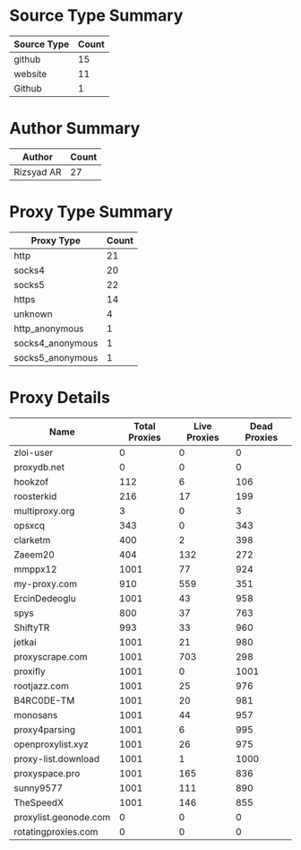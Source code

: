 # Source Type Summary

| Source Type | Count |
|-------------|-------|
| github | 15 |
| website | 11 |
| Github | 1 |


# Author Summary

| Author | Count |
|--------|-------|
| Rizsyad AR | 27 |


# Proxy Type Summary

| Proxy Type | Count |
|------------|-------|
| http | 21 |
| socks4 | 20 |
| socks5 | 22 |
| https | 14 |
| unknown | 4 |
| http_anonymous | 1 |
| socks4_anonymous | 1 |
| socks5_anonymous | 1 |


# Proxy Details

| Name | Total Proxies | Live Proxies | Dead Proxies |
|------|---------------|--------------|---------------|
| zloi-user | 0 | 0 | 0 |
| proxydb.net | 0 | 0 | 0 |
| hookzof | 112 | 6 | 106 |
| roosterkid | 216 | 17 | 199 |
| multiproxy.org | 3 | 0 | 3 |
| opsxcq | 343 | 0 | 343 |
| clarketm | 400 | 2 | 398 |
| Zaeem20 | 404 | 132 | 272 |
| mmppx12 | 1001 | 77 | 924 |
| my-proxy.com | 910 | 559 | 351 |
| ErcinDedeoglu | 1001 | 43 | 958 |
| spys | 800 | 37 | 763 |
| ShiftyTR | 993 | 33 | 960 |
| jetkai | 1001 | 21 | 980 |
| proxyscrape.com | 1001 | 703 | 298 |
| proxifly | 1001 | 0 | 1001 |
| rootjazz.com | 1001 | 25 | 976 |
| B4RC0DE-TM | 1001 | 20 | 981 |
| monosans | 1001 | 44 | 957 |
| proxy4parsing | 1001 | 6 | 995 |
| openproxylist.xyz | 1001 | 26 | 975 |
| proxy-list.download | 1001 | 1 | 1000 |
| proxyspace.pro | 1001 | 165 | 836 |
| sunny9577 | 1001 | 111 | 890 |
| TheSpeedX | 1001 | 146 | 855 |
| proxylist.geonode.com | 0 | 0 | 0 |
| rotatingproxies.com | 0 | 0 | 0 |

